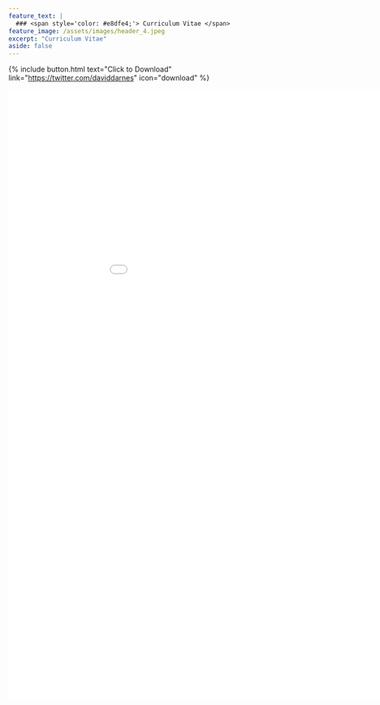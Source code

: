 ```yaml
---
feature_text: |
  ### <span style='color: #e8dfe4;'> Curriculum Vitae </span>
feature_image: /assets/images/header_4.jpeg 
excerpt: "Curriculum Vitae"
aside: false
---
```


{% include button.html text="Click to Download" link="https://twitter.com/daviddarnes" icon="download" %}

<a href="/files/Gastonguay_Madeleine_CV.pdf" target="_blank">

<iframe src="/files/Gastonguay_Madeleine_CV.pdf" style="width:1000px; height:1200px; margin-left:auto; margin-right:auto;" frameborder="0"></iframe>
